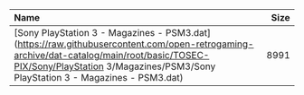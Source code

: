 |Name|Size|
|:---|---:|
|[Sony PlayStation 3 - Magazines - PSM3.dat](https://raw.githubusercontent.com/open-retrogaming-archive/dat-catalog/main/root/basic/TOSEC-PIX/Sony/PlayStation 3/Magazines/PSM3/Sony PlayStation 3 - Magazines - PSM3.dat)|8991|
